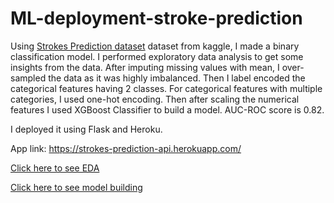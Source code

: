 # ML-deployment-stroke-prediction
Using [Strokes Prediction dataset](https://www.kaggle.com/fedesoriano/stroke-prediction-dataset) dataset from kaggle, I made a binary classification model.
I performed exploratory data analysis to get some insights from the data. After imputing missing values with mean, I over-sampled the data as it was highly imbalanced. Then I label encoded the categorical features having 2 classes. For categorical features with multiple categories, I used one-hot encoding. Then after scaling the numerical features I used XGBoost Classifier to build a model.
AUC-ROC score is 0.82.


I deployed it using Flask and Heroku.


App link: https://strokes-prediction-api.herokuapp.com/


[Click here to see EDA](https://github.com/ayushikaushik/ML-deployment-stroke-prediction/blob/main/EDA.ipynb)


[Click here to see model building](https://github.com/ayushikaushik/ML-deployment-stroke-prediction/blob/main/model.ipynb)
